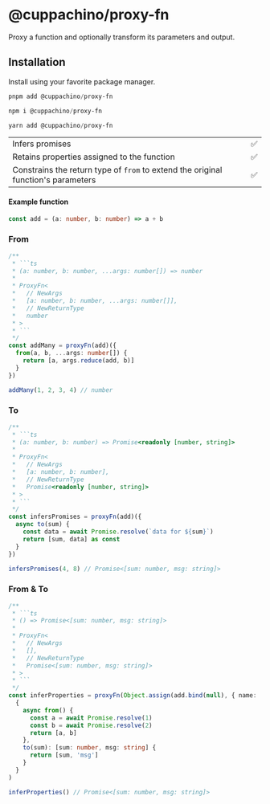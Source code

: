 # @cuppachino/proxy-fn

Proxy a function and optionally transform its parameters and output.

## Installation

Install using your favorite package manager.

```ps1
pnpm add @cuppachino/proxy-fn
```
```ps1
npm i @cuppachino/proxy-fn
```
```ps1
yarn add @cuppachino/proxy-fn
```

| | |
| - | - |
| Infers promises | ✅ |
| Retains properties assigned to the function | ✅ |
| Constrains the return type of `from` to extend the original function's parameters | ✅ |

#### Example function

```ts
const add = (a: number, b: number) => a + b
```

### From

```ts
/**
 * ```ts
 * (a: number, b: number, ...args: number[]) => number
 *
 * ProxyFn<
 *   // NewArgs
 *   [a: number, b: number, ...args: number[]],
 *   // NewReturnType
 *   number
 * >
 * ```
 */
const addMany = proxyFn(add)({
  from(a, b, ...args: number[]) {
    return [a, args.reduce(add, b)]
  }
})

addMany(1, 2, 3, 4) // number
```

### To

```ts
/**
 * ```ts
 * (a: number, b: number) => Promise<readonly [number, string]>
 *
 * ProxyFn<
 *   // NewArgs
 *   [a: number, b: number],
 *   // NewReturnType
 *   Promise<readonly [number, string]>
 * >
 * ```
 */
const infersPromises = proxyFn(add)({
  async to(sum) {
    const data = await Promise.resolve(`data for ${sum}`)
    return [sum, data] as const
  }
})

infersPromises(4, 8) // Promise<[sum: number, msg: string]>
```

### From & To

```ts
/**
 * ```ts
 * () => Promise<[sum: number, msg: string]>
 *
 * ProxyFn<
 *   // NewArgs
 *   [],
 *   // NewReturnType
 *   Promise<[sum: number, msg: string]>
 * >
 * ```
 */
const inferProperties = proxyFn(Object.assign(add.bind(null), { name: 'foo' }))(
  {
    async from() {
      const a = await Promise.resolve(1)
      const b = await Promise.resolve(2)
      return [a, b]
    },
    to(sum): [sum: number, msg: string] {
      return [sum, 'msg']
    }
  }
)

inferProperties() // Promise<[sum: number, msg: string]>
```

